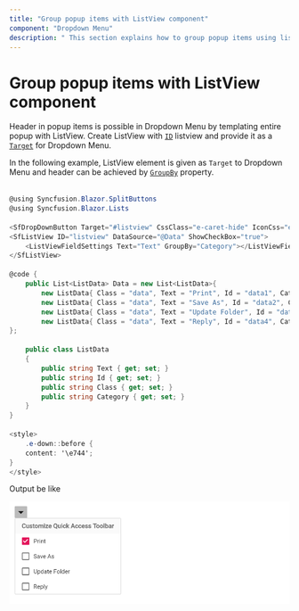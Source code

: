 ```yaml
---
title: "Group popup items with ListView component"
component: "Dropdown Menu"
description: " This section explains how to group popup items using list view component in Blazor."
---
```


# Group popup items with ListView component

Header in popup items is possible in Dropdown Menu by templating entire popup with ListView. Create ListView with [`ID`](https://help.syncfusion.com/cr/blazor/Syncfusion.Blazor.Lists.SfListView-1.html#Syncfusion_Blazor_Lists_SfListView_1_ID) listview and provide it as a [`Target`](https://help.syncfusion.com/cr/blazor/Syncfusion.Blazor.SplitButtons.SfSplitButton.html) for Dropdown Menu.

In the following example, ListView element is given as `Target` to Dropdown Menu and header can be achieved
by [`GroupBy`](https://help.syncfusion.com/cr/blazor/Syncfusion.Blazor.Lists.FieldSettingsModel.html#Syncfusion_Blazor_Lists_FieldSettingsModel_GroupBy) property.

```csharp

@using Syncfusion.Blazor.SplitButtons
@using Syncfusion.Blazor.Lists

<SfDropDownButton Target="#listview" CssClass="e-caret-hide" IconCss="e-icons e-down"></SfDropDownButton>
<SfListView ID="listview" DataSource="@Data" ShowCheckBox="true">
    <ListViewFieldSettings Text="Text" GroupBy="Category"></ListViewFieldSettings>
</SfListView>

@code {
    public List<ListData> Data = new List<ListData>{
        new ListData{ Class = "data", Text = "Print", Id = "data1", Category = "Customize Quick Access Toolbar" },
        new ListData{ Class = "data", Text = "Save As", Id = "data2", Category = "Customize Quick Access Toolbar" },
        new ListData{ Class = "data", Text = "Update Folder", Id = "data3", Category = "Customize Quick Access Toolbar"},
        new ListData{ Class = "data", Text = "Reply", Id = "data4", Category = "Customize Quick Access Toolbar" }
};

    public class ListData
    {
        public string Text { get; set; }
        public string Id { get; set; }
        public string Class { get; set; }
        public string Category { get; set; }
    }
}

<style>
    .e-down::before {
    content: '\e744';
}
</style>

```

Output be like

![Button Sample](./../images/ddb-listview.png)